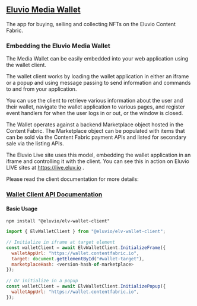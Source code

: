## [Eluvio Media Wallet](https://wallet.contentfabric.io/#/)

The app for buying, selling and collecting NFTs on the Eluvio Content Fabric.


### Embedding the Eluvio Media Wallet

The Media Wallet can be easily embedded into your web application using the wallet client.

The wallet client works by loading the wallet application in either an iframe or a popup and using message passing to send information and commands to and from your application.

You can use the client to retrieve various information about the user and their wallet, navigate the wallet application to various pages, and register event handlers for when the user logs in or out, or the window is closed.

The Wallet operates against a backend Marketplace object hosted in the Content Fabric.  The Marketplace object can be populated with items that can be sold via the Content Fabric payment APIs and listed for secondary sale via the listing APIs. 

The Eluvio Live site uses this model, embedding the wallet application in an iframe and controlling it with the client. You can see this in action on Eluvio LIVE sites at https://live.eluv.io .

Please read the client documentation for more details:
### [Wallet Client API Documentation](https://eluv-io.github.io/elv-media-wallet/ElvWalletClient.html)

#### Basic Usage

```
npm install "@eluvio/elv-wallet-client"
```

```javascript
import { ElvWalletClient } from "@eluvio/elv-wallet-client";

// Initialize in iframe at target element
const walletClient = await ElvWalletClient.InitializeFrame({
  walletAppUrl: "https://wallet.contentfabric.io",
  target: document.getElementById("#wallet-target"),
  marketplaceHash: <version-hash-of-marketplace>
});
    
// Or initialize in a popup
const walletClient = await ElvWalletClient.InitializePopup({
  walletAppUrl: "https://wallet.contentfabric.io",
});
```



